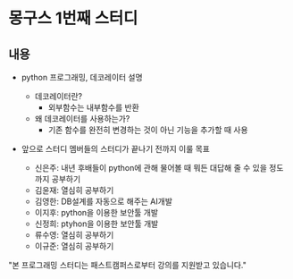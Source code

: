 몽구스 1번째 스터디
============

## 내용

* python 프로그래밍, 데코레이터 설명
    * 데코레이터란?
        * 외부함수는 내부함수를 반환
    * 왜 데코레이터를 사용하는가?
        * 기존 함수를 완전히 변경하는 것이 아닌 기능을 추가할 때 사용


* 앞으로 스터디 멤버들의 스터디가 끝나기 전까지 이룰 목표
    * 신은주: 내년 후배들이 python에 관해 물어볼 때 뭐든 대답해 줄 수 있을 정도까지 공부하기
    * 김윤재: 열심히 공부하기
    * 김영한: DB설계를 자동으로 해주는 AI개발
    * 이지후: python을 이용한 보안툴 개발
    * 신정희: ptyhon을 이용한 보안툴 개발
    * 류수영: 열심히 공부하기
    * 이규준: 열심히 공부하기

"본 프로그래밍 스터디는 패스트캠퍼스로부터 강의를 지원받고 있습니다."